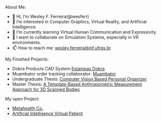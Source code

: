 About Me:

- 👋 Hi, I’m Wesley F. Ferreira(@wesferr)
- 👀 I’m interested in Computer Graphics, Virtual Reality, and Artificial Intelligence.
- 🌱 I’m currently learning Virtual Human Communication and Expressivity.
- 💞️ I want to collaborate on Simulation Systems, especially in VR environments.
- 📫 How to reach me: wesley.ferreira@inf.ufrgs.br


My Finished Projects:
- Dobra Products CAD System [Estampas Dobra](https://estampas.querodobra.com.br/)
- Muambator order tracking collaborator: [Muambator](https://www.muambator.com.br/)
- Undergraduate Thesis: [Computer Vision Based Personal Organizer](https://github.com/wesferr/CV-Based-Personal-Organizer)
- Master Thesis: [A Template-Based Anthropometric Measurement Approach for 3D Scanned Bodies](https://github.com/wesferr/3D-Scanned-Bodies-Measurement)

My open Project:
- [Metahealth Co.](https://metahealth.med.br/)
- [Artificial Intelligence Virtual Patient](https://github.com/wesferr/Artificial-Intelligence-Virtual-Patient)
<!---
wesferr/wesferr is a ✨ special ✨ repository because its `README.md` (this file) appears on your GitHub profile.
You can click the Preview link to take a look at your changes.
--->
